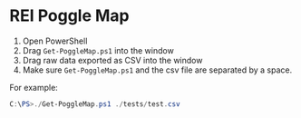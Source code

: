 # REI Poggle Map

1. Open PowerShell
2. Drag `Get-PoggleMap.ps1` into the window
3. Drag raw data exported as CSV into the window
4. Make sure `Get-PoggleMap.ps1` and the csv file are separated by a space.

For example:

```powershell
C:\PS>./Get-PoggleMap.ps1 ./tests/test.csv
```
